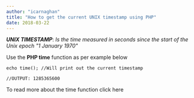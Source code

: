 ```yaml
---
author: "icarnaghan"
title: "How to get the current UNIX timestamp using PHP"
date: 2018-03-22
---
```


_**UNIX TIMESTAMP**_: _Is the time measured in seconds since the start of the Unix epoch "1 January 1970"_

Use the **PHP time** function as per example below

```
echo time(); //Will print out the current timestamp
 
//OUTPUT: 1285365600
```

To read more about the time function click here
